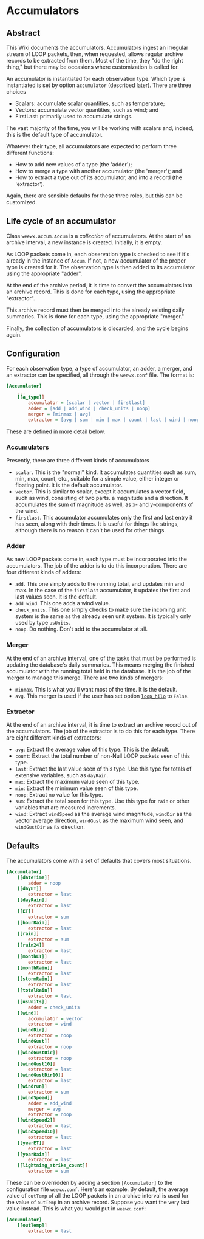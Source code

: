 # Accumulators

## Abstract

This Wiki documents the accumulators. Accumulators ingest an irregular stream of LOOP packets, then, when requested, allows
regular archive records to be extracted from them. Most of the time, they
"do the right thing," but there may be occasions where customization is called for. 

An accumulator is instantiated for each observation type. Which type is instantiated is set
by option `accumulator` (described later). There are three choices

- Scalars: accumulate scalar quantities, such as temperature;
- Vectors: accumulate vector quantities, such as wind; and
- FirstLast: primarily used to accumulate strings.

The vast majority of the time, you will be working with scalars and, indeed, this is the
default type of accumulator.

Whatever their type, all accumulators are expected to perform three different functions:
- How to add new values of a type (the 'adder');
- How to merge a type with another accumulator (the 'merger'); and
- How to extract a type out of its accumulator, and into a record (the 'extractor').

Again, there are sensible defaults for these three roles, but this can be customized.

## Life cycle of an accumulator

Class `weewx.accum.Accum` is a *collection* of accumulators. At the start of an archive interval, a new instance is
created. Initially, it is empty.

As LOOP packets come in, each observation type is checked to see if it's already in the instance of
`Accum`. If not, a new accumulator of the proper type is created for it. The observation type is
then added to its accumulator using the appropriate "adder".

At the end of the archive period, it is time to convert the accumulators into an archive record.
This is done for each type, using the appropriate "extractor".

This archive record must then be merged into the already existing daily summaries. This is done
for each type, using the appropriate "merger."

Finally, the collection of accumulators is discarded, and the cycle begins again.
 
## Configuration
For each observation type, a type of accumulator, an adder, a merger, and an extractor can be
specified, all through the `weewx.conf` file. The format is:

```ini
[Accumulator]
    ...
    [[a_type]]
        accumulator = [scalar | vector | firstlast]
        adder = [add | add_wind | check_units | noop]
        merger = [minmax | avg]
        extractor = [avg | sum | min | max | count | last | wind | noop]
```

These are defined in more detail below.

### Accumulators
Presently, there are three different kinds of accumulators

- `scalar`. This is the "normal" kind. It accumulates quantities such as sum, min, max, count,
etc., suitable for a simple value, either integer or floating point. It is the default accumulator.
- `vector`. This is similar to scalar, except it accumulates a vector field, such as wind,
consisting of two parts. a magnitude and a direction. It accumulates the sum of magnitude as well,
as x- and y-components of the wind. 
- `firstlast`. This accumulator accumulates only the first and last entry it has seen, along with
their times. It is useful for things like strings, although there is no reason it can't be used for
other things.
 
### Adder
As new LOOP packets come in, each type must be incorporated into the accumulators. The job of the
adder is to do this incorporation.  There are four different kinds of adders:

- `add`. This one simply adds to the running total, and updates min and max. In the case of the
`firstlast` accumulator, it updates the first and last values seen. It is the default.
- `add_wind`. This one adds a wind value.
- `check_units`. This one simply checks to make sure the incoming unit system is the same as the
already seen unit system. It is typically only used by type `usUnits`.
- `noop`. Do nothing. Don't add to the accumulator at all.

### Merger
At the end of an archive interval, one of the tasks that must be performed is updating the
database's daily summaries. This means merging the finished accumulator with the running total held
in the database. It is the job of the merger to manage this merge. There are two kinds of mergers:

- `minmax`. This is what you'll want most of the time. It is the default.
- `avg`. This merger is used if the user has set option [`loop_hilo`](http://www.weewx.com/docs/usersguide.htm#StdArchive) to `False`.

### Extractor

At the end of an archive interval, it is time to extract an archive record out of the accumulators.
The job of the extractor is to do this for each type. There are eight different kinds of
extractors:

- `avg`: Extract the average value of this type. This is the default.
- `count`: Extract the total number of non-Null LOOP packets seen of this type.
- `last`: Extract the last value seen of this type. Use this type for totals of extensive variables, such as `dayRain`.
- `max`: Extract the maximum value seen of this type.
- `min`: Extract the minimum value seen of this type.
- `noop`: Extract no value for this type.
- `sum`: Extract the total seen for this type. Use this type for `rain` or other  variables that are measured increments.
- `wind`: Extract `windSpeed` as the average wind magnitude, `windDir` as the vector average
direction, `windGust` as the maximum wind seen, and `windGustDir` as its direction.

## Defaults
The accumulators come with a set of defaults that covers most situations.

```ini
[Accumulator]
    [[dateTime]]
        adder = noop
    [[dayET]]
        extractor = last
    [[dayRain]]
        extractor = last
    [[ET]]
        extractor = sum
    [[hourRain]]
        extractor = last
    [[rain]]
        extractor = sum
    [[rain24]]
        extractor = last
    [[monthET]]
        extractor = last
    [[monthRain]]
        extractor = last
    [[stormRain]]
        extractor = last
    [[totalRain]]
        extractor = last
    [[usUnits]]
        adder = check_units
    [[wind]]
        accumulator = vector
        extractor = wind
    [[windDir]]
        extractor = noop
    [[windGust]]
        extractor = noop
    [[windGustDir]]
        extractor = noop
    [[windGust10]]
        extractor = last
    [[windGustDir10]]
        extractor = last
    [[windrun]]
        extractor = sum
    [[windSpeed]]
        adder = add_wind
        merger = avg
        extractor = noop
    [[windSpeed2]]
        extractor = last
    [[windSpeed10]]
        extractor = last
    [[yearET]]
        extractor = last
    [[yearRain]]
        extractor = last
    [[lightning_strike_count]]
        extractor = sum
```  

These can be overridden by adding a section `[Accumulator]` to the configuration file `weewx.conf`.
Here's an example. By default, the average value of `outTemp` of all the LOOP packets in an archive
interval is used for the value of `outTemp` in an archive record. Suppose you want the very last
value instead. This is what you would put in `weewx.conf`:

```ini
[Accumulator]
    [[outTemp]]
        extractor = last
``` 